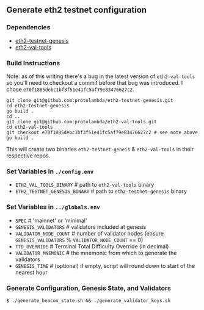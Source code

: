 ## Generate eth2 testnet configuration

### Dependencies

- [eth2-testnet-genesis](https://github.com/protolambda/eth2-testnet-genesis)
- [eth2-val-tools](https://github.com/protolambda/eth2-val-tools)

### Build Instructions

Note: as of this writing there's a bug in the latest version of `eth2-val-tools` so you'll need to checkout a commit before
that bug was introduced. I chose `e70f1885debc1bf3f51e41fc5af79e83476627c2`.

```
git clone git@github.com:protolambda/eth2-testnet-genesis.git
cd eth2-testnet-genesis
go build .
cd ..
git clone git@github.com:protolambda/eth2-val-tools.git
cd eth2-val-tools
git checkout e70f1885debc1bf3f51e41fc5af79e83476627c2 # see note above
go build .
```

This will create two binaries `eth2-testnet-geneis` & `eth2-val-tools` in their respective repos.

### Set Variables in `./config.env`

- `ETH2_VAL_TOOLS_BINARY` # path to `eth2-val-tools` binary
- `ETH2_TESTNET_GENESIS_BINARY` # path to `eth2-testnet-genesis` binary

### Set Variables in `../globals.env`

- `SPEC` # 'mainnet' or 'minimal'
- `GENESIS_VALIDATORS` # validators included at genesis
- `VALIDATOR_NODE_COUNT` # number of validator nodes (ensure `GENESIS_VALIDATORS` % `VALIDATOR_NODE_COUNT` == 0)
- `TTD_OVERRIDE` # Terminal Total Difficulty Override (in decimal)
- `VALIDATOR_MNEMONIC` # the mnemonic from which to generate the validators
- `GENESIS_TIME` # (optional) if empty, script will round down to start of the nearest hour

### Generate Configuration, Genesis State, and Validators

```
$ ./generate_beacon_state.sh && ./generate_validator_keys.sh
```


